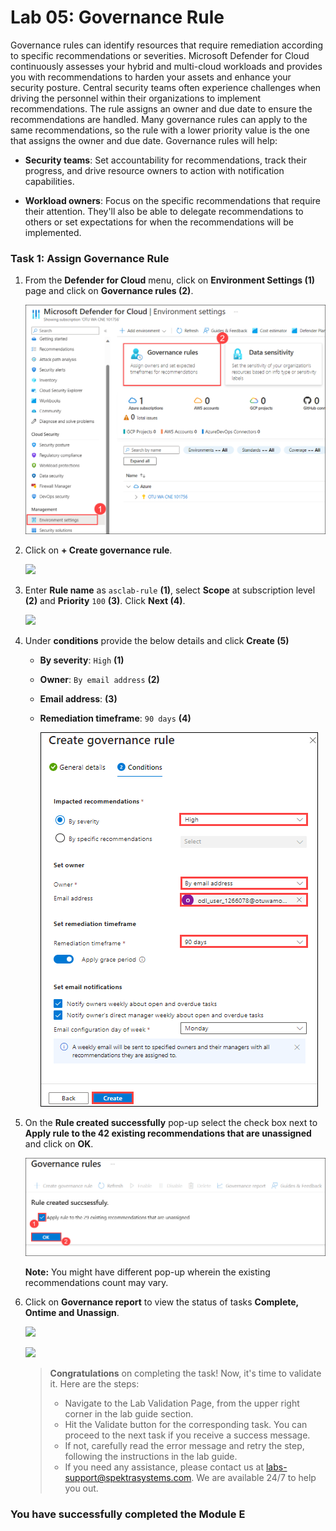 # Lab 05: Governance Rule

Governance rules can identify resources that require remediation according to specific recommendations or severities. Microsoft Defender for Cloud continuously assesses your hybrid and multi-cloud workloads and provides you with recommendations to harden your assets and enhance your security posture.
Central security teams often experience challenges when driving the personnel within their organizations to implement recommendations. 
The rule assigns an owner and due date to ensure the recommendations are handled. Many governance rules can apply to the same recommendations, so the rule with a lower priority value is the one that assigns the owner and due date. Governance rules will help:

- **Security teams**: Set accountability for recommendations, track their progress, and drive resource owners to action with notification capabilities.

- **Workload owners**: Focus on the specific recommendations that require their attention. They'll also be able to delegate recommendations to others or set expectations for when the recommendations will be implemented.



### Task 1: Assign Governance Rule

1. From the **Defender for Cloud** menu, click on **Environment Settings (1)** page and click on **Governance rules (2)**.

    ![](../images/defender1.7.png)

3. Click on **+ Create governance rule**.

    ![](../images/m1-img20.png)

4. Enter **Rule name** as `asclab-rule` **(1)**, select **Scope** at subscription level **(2)** and **Priority** `100` **(3)**. Click **Next (4)**.

    ![](../images/m1-img21.png)
    
5. Under **conditions** provide the below details and click **Create (5)**
	
   - **By severity**: `High` **(1)**
   - **Owner**: `By email address` **(2)**
   - **Email address**: <inject key="AzureAdUserEmail"></inject> **(3)**
   - **Remediation timeframe**: `90 days` **(4)**

        ![](../images/m1-img22_new.png)

6. On the **Rule created successfully** pop-up select the check box next to **Apply rule to the 42 existing recommendations that are unassigned** and click on **OK**.

    ![](../images/a1.6.png)

   **Note:** You might have different pop-up wherein the existing recommendations count may vary.

8. Click on **Governance report** to view the status of tasks **Complete, Ontime and Unassign**.

    ![](../images/m1-img23.png)
    
    ![](../images/m1-img24.png)


   > **Congratulations** on completing the task! Now, it's time to validate it. Here are the steps:
   > - Navigate to the Lab Validation Page, from the upper right corner in the lab guide section.
   > - Hit the Validate button for the corresponding task. You can proceed to the next task if you receive a success message.
   > - If not, carefully read the error message and retry the step, following the instructions in the lab guide.
   > - If you need any assistance, please contact us at labs-support@spektrasystems.com. We are available 24/7 to help you out.

### You have successfully completed the Module E

